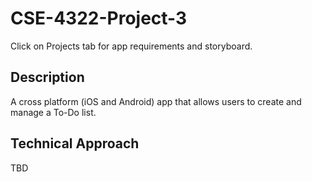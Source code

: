 # CSE-4322-Project-3

Click on Projects tab for app requirements and storyboard.

## Description
A cross platform (iOS and Android) app that allows users to create and manage a To-Do list.

## Technical Approach
TBD
